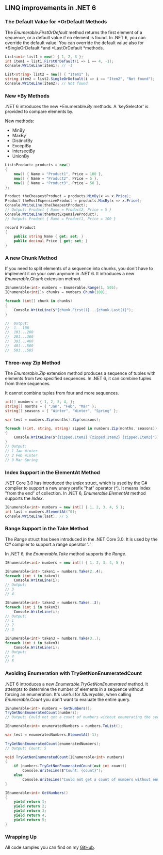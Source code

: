 ## LINQ improvements in .NET 6

### The Default Value for *OrDefault Methods

The *Enumerable.FirstOrDefault* method returns the first element of a sequence, or a default value if no element is found. In .NET 6, you can override the default value. You can override the default value also for *SingleOrDefault *and *LastOrDefault *methods.

```cs
List<int> list1 = new() { 1, 2, 3 };
int item1 = list1.FirstOrDefault(i => i == 4, -1);
Console.WriteLine(item1); // -1

List<string> list2 = new() { "Item1" };
string item2 = list2.SingleOrDefault(i => i == "Item2", "Not found");
Console.WriteLine(item2); // Not found
``` 

### New *By Methods

.NET 6 introduces the new *Enumerable.*By* methods. A 'keySelector' is provided to compare elements by. 

New methods:
- MinBy
- MaxBy
- DistinctBy
- ExceptBy
- IntersectBy
- UnionBy


```cs
List<Product> products = new()
{
    new() { Name = "Product1", Price = 100 },
    new() { Name = "Product2", Price = 5 },
    new() { Name = "Product3", Price = 50 },
};

Product theCheapestProduct = products.MinBy(x => x.Price);
Product theMostExpensiveProduct = products.MaxBy(x => x.Price);
Console.WriteLine(theCheapestProduct);
// Output: Product { Name = Product2, Price = 5 }
Console.WriteLine(theMostExpensiveProduct);
// Output: Product { Name = Product1, Price = 100 }

record Product
{
    public string Name { get; set; }
    public decimal Price { get; set; }
}
``` 

### A new Chunk Method

If you need to split elements of a sequence into chunks, you don't have to implement it on your own anymore in .NET 6. It introduces a new *Enumerable.Chunk* extension method.

```cs
IEnumerable<int> numbers = Enumerable.Range(1, 505);
IEnumerable<int[]> chunks = numbers.Chunk(100);

foreach (int[] chunk in chunks)
{
    Console.WriteLine($"{chunk.First()}...{chunk.Last()}");
}

//  Output:
//  1...100
//  101...200
//  201...300
//  301...400
//  401...500
//  501...505
``` 

### Three-way Zip Method
The *Enumerable.Zip* extension method produces a sequence of tuples with elements from two specified sequences. In .NET 6, it can combine tuples from three sequences.

It cannot combine tuples from four and more sequences.


```cs
int[] numbers = { 1, 2, 3, 4, };
string[] months = { "Jan", "Feb", "Mar" };
string[] seasons = { "Winter", "Winter", "Spring" };

var test = numbers.Zip(months).Zip(seasons);

foreach ((int, string, string) zipped in numbers.Zip(months, seasons))
{
    Console.WriteLine($"{zipped.Item1} {zipped.Item2} {zipped.Item3}");
}
// Output:
// 1 Jan Winter
// 2 Feb Winter
// 3 Mar Spring
``` 

### Index Support in the ElementAt Method

.NET Core 3.0 has introduced the *Index* struct, which is used by the C# compiler to support a new unary prefix "hat" operator (^). It means index "from the end" of collection. In .NET 6, *Enumerable.ElementAt* method supports the *Index*.

```cs
IEnumerable<int> numbers = new int[] { 1, 2, 3, 4, 5 };
int last = numbers.ElementAt(^0);
Console.WriteLine(last); // 5
``` 

### Range Support in the Take Method
The *Range* struct has been introduced in the .NET Core 3.0. It is used by the C# compiler to support a range operator '..'

In .NET 6, the *Enumerable.Take* method supports the *Range*.

```cs
IEnumerable<int> numbers = new int[] { 1, 2, 3, 4, 5 };

IEnumerable<int> taken1 = numbers.Take(2..4);
foreach (int i in taken1)
    Console.WriteLine(i);
// Output:
// 3
// 4

IEnumerable<int> taken2 = numbers.Take(..3);
foreach (int i in taken2)
    Console.WriteLine(i);
// Output:
// 1
// 2
// 3

IEnumerable<int> taken3 = numbers.Take(3..);
foreach (int i in taken3)
    Console.WriteLine(i);
// Output:
// 4
// 5
``` 

### Avoiding Enumeration with TryGetNonEnumeratedCount

.NET 6 introduces a new *Enumerable.TryGetNonEnumerated* method.
It attempts to determine the number of elements in a sequence without forcing an enumeration. It's useful for *IQueryable*, when calling *Enumerable.Count* you don't want to evaluate the entire query.

```cs
IEnumerable<int> numbers = GetNumbers();
TryGetNonEnumeratedCount(numbers);
// Output: Could not get a count of numbers without enumerating the sequence 

IEnumerable<int> enumeratedNumbers = numbers.ToList();

var test = enumeratedNumbers.ElementAt(-1);
    
TryGetNonEnumeratedCount(enumeratedNumbers);
// Output: Count: 5

void TryGetNonEnumeratedCount(IEnumerable<int> numbers)
{
    if (numbers.TryGetNonEnumeratedCount(out int count))
        Console.WriteLine($"Count: {count}");
    else
        Console.WriteLine("Could not get a count of numbers without enumerating the sequence");
}

IEnumerable<int> GetNumbers()
{
    yield return 1;
    yield return 2;
    yield return 3;
    yield return 4;
    yield return 5;
}
```

### Wrapping Up

All code samples you can find on my  [GitHub](https://github.com/okyrylchuk/dotnet6_features/tree/main/LINQ%20imrpovements).





